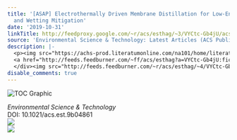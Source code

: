 ```yaml
---
title: '[ASAP] Electrothermally Driven Membrane Distillation for Low-Energy Consumption
  and Wetting Mitigation'
date: '2019-10-31'
linkTitle: http://feedproxy.google.com/~r/acs/esthag/~3/VYCtc-Gb4jU/acs.est.9b04861
source: 'Environmental Science & Technology: Latest Articles (ACS Publications)'
description: |-
  <p><img src="https://achs-prod.literatumonline.com/na101/home/literatum/publisher/achs/journals/content/esthag/0/esthag.ahead-of-print/acs.est.9b04861/20191031/images/medium/es9b04861_0007.gif" alt="TOC Graphic"/></p><div><cite>Environmental Science & Technology</cite></div><div>DOI: 10.1021/acs.est.9b04861</div><div class="feedflare">
  <a href="http://feeds.feedburner.com/~ff/acs/esthag?a=VYCtc-Gb4jU:ficbYwrsHF4:yIl2AUoC8zA"><img src="http://feeds.feedburner.com/~ff/acs/esthag?d=yIl2AUoC8zA" border="0"></img></a>
  </div><img src="http://feeds.feedburner.com/~r/acs/esthag/~4/VYCtc-Gb4jU" ...
disable_comments: true
---
```

<p><img src="https://achs-prod.literatumonline.com/na101/home/literatum/publisher/achs/journals/content/esthag/0/esthag.ahead-of-print/acs.est.9b04861/20191031/images/medium/es9b04861_0007.gif" alt="TOC Graphic"/></p><div><cite>Environmental Science & Technology</cite></div><div>DOI: 10.1021/acs.est.9b04861</div><div class="feedflare">
<a href="http://feeds.feedburner.com/~ff/acs/esthag?a=VYCtc-Gb4jU:ficbYwrsHF4:yIl2AUoC8zA"><img src="http://feeds.feedburner.com/~ff/acs/esthag?d=yIl2AUoC8zA" border="0"></img></a>
</div><img src="http://feeds.feedburner.com/~r/acs/esthag/~4/VYCtc-Gb4jU" ...